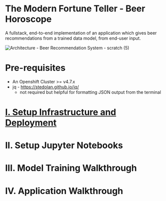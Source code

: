 # The Modern Fortune Teller - Beer Horoscope

A fullstack, end-to-end implementation of an application which gives beer recommendations from a trained data model, from end-user input. 

![Architecture - Beer Recommendation System - scratch (5)](https://user-images.githubusercontent.com/61749/120901590-91e67a80-c601-11eb-88ea-a5ec7678912e.png)

# Pre-requisites

- An Openshift Cluster >= v4.7.x
- jq - https://stedolan.github.io/jq/
    - not required but helpful for formatting JSON output from the terminal

# [I. Setup Infrastructure and Deployment](docs/INFRASTRUCTURE.md)

# II. Setup Jupyter Notebooks

# III. Model Training Walkthrough

# IV. Application Walkthrough
